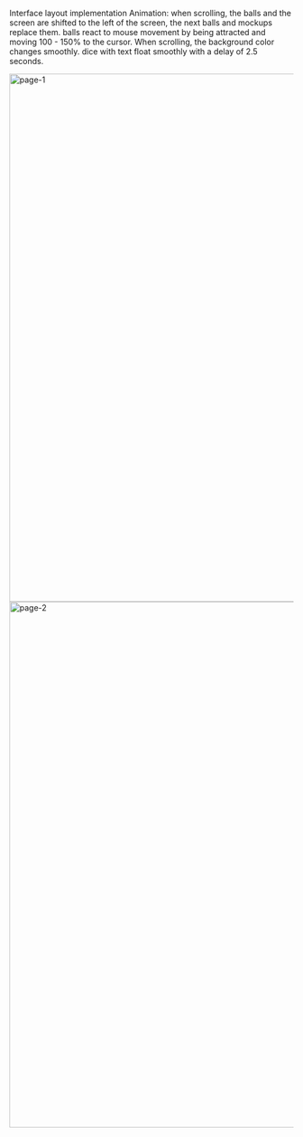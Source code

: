 Interface layout implementation
Animation:
when scrolling, the balls and the screen are shifted to the left of the screen, the next balls and mockups replace them.
balls react to mouse movement by being attracted and moving 100 - 150% to the cursor.
When scrolling, the background color changes smoothly.
dice with text float smoothly with a delay of 2.5 seconds.

<img width="934" alt="page-1" src="https://user-images.githubusercontent.com/90634573/192249844-61060f28-d963-4e73-84c9-6a44ba655d5f.png">
<img width="930" alt="page-2" src="https://user-images.githubusercontent.com/90634573/192249857-d762fc76-e814-4808-b102-70f9d114e6cb.png">
